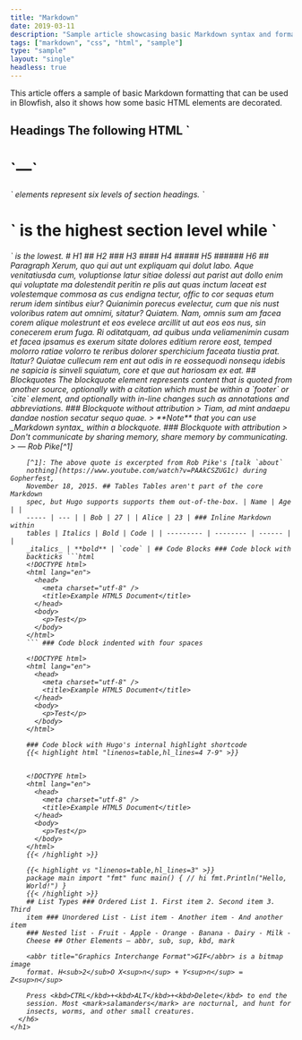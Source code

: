 ```yaml
---
title: "Markdown"
date: 2019-03-11
description: "Sample article showcasing basic Markdown syntax and formatting for HTML elements."
tags: ["markdown", "css", "html", "sample"]
type: "sample"
layout: "single"
headless: true
---
```


This article offers a sample of basic Markdown formatting that can be used in
Blowfish, also it shows how some basic HTML elements are decorated.

<!--more-->

## Headings The following HTML `
<h1>
  `—`
  <h6>
    ` elements represent six levels of section headings. `
    <h1>
      ` is the highest section level while `
      <h6>
        ` is the lowest. # H1 ## H2 ### H3 #### H4 ##### H5 ###### H6 ##
        Paragraph Xerum, quo qui aut unt expliquam qui dolut labo. Aque
        venitatiusda cum, voluptionse latur sitiae dolessi aut parist aut dollo
        enim qui voluptate ma dolestendit peritin re plis aut quas inctum laceat
        est volestemque commosa as cus endigna tectur, offic to cor sequas etum
        rerum idem sintibus eiur? Quianimin porecus evelectur, cum que nis nust
        voloribus ratem aut omnimi, sitatur? Quiatem. Nam, omnis sum am facea
        corem alique molestrunt et eos evelece arcillit ut aut eos eos nus, sin
        conecerem erum fuga. Ri oditatquam, ad quibus unda veliamenimin cusam et
        facea ipsamus es exerum sitate dolores editium rerore eost, temped
        molorro ratiae volorro te reribus dolorer sperchicium faceata tiustia
        prat. Itatur? Quiatae cullecum rem ent aut odis in re eossequodi nonsequ
        idebis ne sapicia is sinveli squiatum, core et que aut hariosam ex eat.
        ## Blockquotes The blockquote element represents content that is quoted
        from another source, optionally with a citation which must be within a
        `footer` or `cite` element, and optionally with in-line changes such as
        annotations and abbreviations. ### Blockquote without attribution >
        Tiam, ad mint andaepu dandae nostion secatur sequo quae. > **Note** that
        you can use _Markdown syntax_ within a blockquote. ### Blockquote with
        attribution > Don't communicate by sharing memory, share memory by
        communicating.<br />
        > — <cite>Rob Pike[^1]</cite>

        [^1]: The above quote is excerpted from Rob Pike's [talk `about`
        nothing](https://www.youtube.com/watch?v=PAAkCSZUG1c) during Gopherfest,
        November 18, 2015. ## Tables Tables aren't part of the core Markdown
        spec, but Hugo supports supports them out-of-the-box. | Name | Age | |
        ----- | --- | | Bob | 27 | | Alice | 23 | ### Inline Markdown within
        tables | Italics | Bold | Code | | --------- | -------- | ------ | |
        _italics_ | **bold** | `code` | ## Code Blocks ### Code block with
        backticks ```html
        <!DOCTYPE html>
        <html lang="en">
          <head>
            <meta charset="utf-8" />
            <title>Example HTML5 Document</title>
          </head>
          <body>
            <p>Test</p>
          </body>
        </html>
        ``` ### Code block indented with four spaces

        <!DOCTYPE html>
        <html lang="en">
          <head>
            <meta charset="utf-8" />
            <title>Example HTML5 Document</title>
          </head>
          <body>
            <p>Test</p>
          </body>
        </html>

        ### Code block with Hugo's internal highlight shortcode
        {{< highlight html "linenos=table,hl_lines=4 7-9" >}}


        <!DOCTYPE html>
        <html lang="en">
          <head>
            <meta charset="utf-8" />
            <title>Example HTML5 Document</title>
          </head>
          <body>
            <p>Test</p>
          </body>
        </html>
        {{< /highlight >}}

        {{< highlight vs "linenos=table,hl_lines=3" >}}
        package main import "fmt" func main() { // hi fmt.Println("Hello,
        World!") }
        {{< /highlight >}}
        ## List Types ### Ordered List 1. First item 2. Second item 3. Third
        item ### Unordered List - List item - Another item - And another item
        ### Nested list - Fruit - Apple - Orange - Banana - Dairy - Milk -
        Cheese ## Other Elements — abbr, sub, sup, kbd, mark

        <abbr title="Graphics Interchange Format">GIF</abbr> is a bitmap image
        format. H<sub>2</sub>O X<sup>n</sup> + Y<sup>n</sup> = Z<sup>n</sup>

        Press <kbd>CTRL</kbd>+<kbd>ALT</kbd>+<kbd>Delete</kbd> to end the
        session. Most <mark>salamanders</mark> are nocturnal, and hunt for
        insects, worms, and other small creatures.
      </h6>
    </h1>
  </h6>
</h1>

